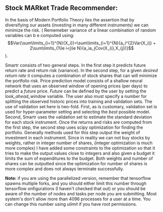 ## Stock MARket Trade Recommender:

In the basis of Modern Portfolio Theory lies the assertion that by diversifying our assets (investing in many different instruments) we can minimize the risk. ( Rememeber variance of a linear combination of random variables can b
e computed using: $$Var(\sum\limits_{i=1}^{N}{X_i})=\sum\limits_{i=1}^{N}{a_i^{2}Var(X_i)} + 2\sum\limits_{1\le i<j\le N}{a_ia_jCov(X_{i},X_{j})}$$ ).

Smartr consists of two general steps. In the first step it predicts future return rate and return risk (variance). In the second step, for a given *desired return rate* it computes a combination of stock shares that can will minimize the portfolio risk. 
Price prediction model consists of a shallow neural network that uses an observed window of opening prices (per days) to predict a *future* price. *Future* can  be defined by the user by setting the *look_ahead_window* variable. The user also must specify a number for splitting the observed historic prices into training and validation sets. The use of validation set here is two-fold. First, as is customary, validation set is used for hyper-parameter setting and selecting the *best* possible model. Second, Smartr uses the validation set to estimate the standard deviation for each stock instrument. 
Once the returns and risks are computed from the first step, the second step uses scipy optimization for finding the portfolio. Generally methods used for this step output the weight of investment in each instrument. Since in reality we can not buy stocks by weights, rather in integer number of shares, (integer optimization is much more complex) I have added some constraints to the optimization so that it tries to make the output values close to integers and also given a budget it limits the sum of expenditures to the budget. Both weights and number of shares can be outputted since the optimization for number of shares is more complex and does not always terminate successfully.

**Note:** if you are using the parallelized version, remember that tensorflow spawns multiple forks, and you should either limit this number through tensorflow onfigurations (I haven't checked that out) or you should be aware of the number of nodes and tasks per node you are submitting. Most system's don't allow more than 4096 processes for a user at a time. You can change this number using *ulimit* if you have root permissions. 
